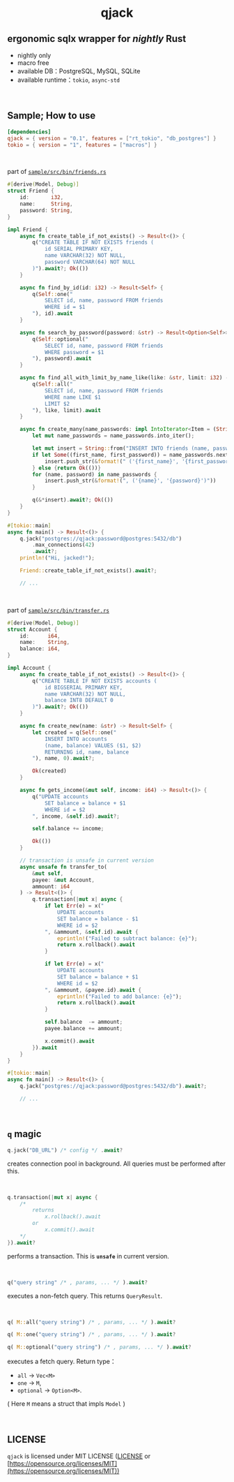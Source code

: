 <h1 align="center">
    qjack
</h1>

## ergonomic sqlx wrapper for *nightly* Rust
- nightly only
- macro free
- available DB：PostgreSQL, MySQL, SQLite
- available runtime：`tokio`, `async-std`

<br/>

## Sample; How to use
```toml
[dependencies]
qjack = { version = "0.1", features = ["rt_tokio", "db_postgres"] }
tokio = { version = "1", features = ["macros"] }
```
<br/>

part of [`sample/src/bin/friends.rs`](https://github.com/kana-rus/qjack/tree/main/sample/src/bin/friends.rs)
```rust
#[derive(Model, Debug)]
struct Friend {
    id:       i32,
    name:     String,
    password: String,
}

impl Friend {
    async fn create_table_if_not_exists() -> Result<()> {
        q("CREATE TABLE IF NOT EXISTS friends (
            id SERIAL PRIMARY KEY,
            name VARCHAR(32) NOT NULL,
            password VARCHAR(64) NOT NULL
        )").await?; Ok(())
    }

    async fn find_by_id(id: i32) -> Result<Self> {
        q(Self::one("
            SELECT id, name, password FROM friends
            WHERE id = $1
        "), id).await
    }

    async fn search_by_password(password: &str) -> Result<Option<Self>> {
        q(Self::optional("
            SELECT id, name, password FROM friends
            WHERE password = $1
        "), password).await
    }

    async fn find_all_with_limit_by_name_like(like: &str, limit: i32) -> Result<Vec<Friend>> {
        q(Self::all("
            SELECT id, name, password FROM friends
            WHERE name LIKE $1
            LIMIT $2
        "), like, limit).await
    }

    async fn create_many(name_passwords: impl IntoIterator<Item = (String, String)>) -> Result<()> {
        let mut name_passwords = name_passwords.into_iter();

        let mut insert = String::from("INSERT INTO friends (name, password) VALUES");
        if let Some((first_name, first_password)) = name_passwords.next() {
            insert.push_str(&format!(" ('{first_name}', '{first_password}')"))
        } else {return Ok(())}
        for (name, password) in name_passwords {
            insert.push_str(&format!(", ('{name}', '{password}')"))
        }

        q(&*insert).await?; Ok(())
    }
}

#[tokio::main]
async fn main() -> Result<()> {
    q.jack("postgres://qjack:password@postgres:5432/db")
        .max_connections(42)
        .await?;
    println!("Hi, jacked!");

    Friend::create_table_if_not_exists().await?;

    // ...
```
<br/>

part of [`sample/src/bin/transfer.rs`](https://github.com/kana-rus/qjack/tree/main/sample/src/bin/transfer.rs)
```rust
#[derive(Model, Debug)]
struct Account {
    id:      i64,
    name:    String,
    balance: i64,
}

impl Account {
    async fn create_table_if_not_exists() -> Result<()> {
        q("CREATE TABLE IF NOT EXISTS accounts (
            id BIGSERIAL PRIMARY KEY,
            name VARCHAR(32) NOT NULL,
            balance INT8 DEFAULT 0
        )").await?; Ok(())
    }

    async fn create_new(name: &str) -> Result<Self> {
        let created = q(Self::one("
            INSERT INTO accounts
            (name, balance) VALUES ($1, $2)
            RETURNING id, name, balance
        "), name, 0).await?;

        Ok(created)
    }

    async fn gets_income(&mut self, income: i64) -> Result<()> {
        q("UPDATE accounts
            SET balance = balance + $1
            WHERE id = $2
        ", income, &self.id).await?;

        self.balance += income;

        Ok(())
    }

    // transaction is unsafe in current version
    async unsafe fn transfer_to(
        &mut self,
        payee: &mut Account,
        ammount: i64
    ) -> Result<()> {
        q.transaction(|mut x| async {
            if let Err(e) = x("
                UPDATE accounts
                SET balance = balance - $1
                WHERE id = $2
            ", &ammount, &self.id).await {
                eprintln!("Failed to subtract balance: {e}");
                return x.rollback().await
            }

            if let Err(e) = x("
                UPDATE accounts
                SET balance = balance + $1
                WHERE id = $2
            ", &ammount, &payee.id).await {
                eprintln!("Failed to add balance: {e}");
                return x.rollback().await
            }

            self.balance  -= ammount;
            payee.balance += ammount;

            x.commit().await
        }).await
    }
}

#[tokio::main]
async fn main() -> Result<()> {
    q.jack("postgres://qjack:password@postgres:5432/db").await?;

    // ...
```

<br/>

## `q` magic

```rust
q.jack("DB_URL") /* config */ .await?
```
creates connection pool in background. All queries must be performed after this.

<br/>

```rust
q.transaction(|mut x| async {
    /*
        returns
            x.rollback().await
        or
            x.commit().await
    */
}).await?
```
performs a transaction. This is **`unsafe`** in current version.

<br/>

```rust
q("query string" /* , params, ... */ ).await?
```
executes a non-fetch query. This returns `QueryResult`.

<br/>

```rust
q( M::all("query string") /* , params, ... */ ).await?
```
```rust
q( M::one("query string") /* , params, ... */ ).await?
```
```rust
q( M::optional("query string") /* , params, ... */ ).await?
```
executes a fetch query. Return type：

- `all` → `Vec<M>`
- `one` → `M`,
- `optional` → `Option<M>`.

( Here `M` means a struct that impls `Model` )

<br/>

## LICENSE
`qjack` is licensed under MIT LICENSE ([LICENSE](https://github.com/kana-rus/qjack/blob/main/LICENSE) or [https://opensource.org/licenses/MIT](https://opensource.org/licenses/MIT))